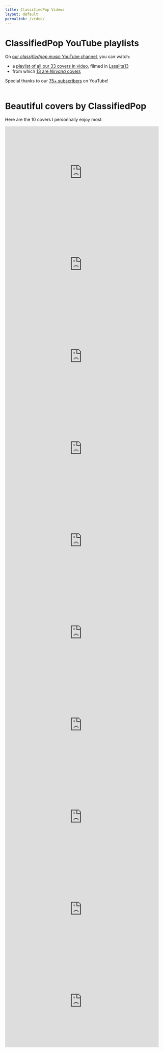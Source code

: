 ```yaml
---
title: ClassifiedPop Videos
layout: default
permalink: /video/
---
```

# ClassifiedPop YouTube playlists

On <a href="https://www.youtube.com/channel/UC1VAyCKXsTmXz_cL5tig6Lg" target="_blank">our *classifiedpop music* YouTube channel</a>, you can watch:

+ a <a href="https://www.youtube.com/playlist?list=PLQDlMC9TRBcfk3LXzX8P0cEY4dc2ahzz_" target="_blank">playlist of all our 33 covers in video</a>, filmed in <a href="https://www.facebook.com/lasalita13/" target="_blank">Lasalita13</a>
+ from which <a href="https://www.youtube.com/playlist?list=PLQDlMC9TRBcdItP6Ej6tjrOHIuONCy3aP" target="_blank">13 are *Nirvana* covers</a>

Special thanks to our <a href="https://www.youtube.com/channel/UC1VAyCKXsTmXz_cL5tig6Lg">75+ subscribers</a> on YouTube!
<br />
<br />
# Beautiful covers by ClassifiedPop

Here are the 10 covers I personnally enjoy most:
<iframe width="500" height="300" src="https://www.youtube.com/embed/AdUiF9v6a1U" frameborder="0" allow="accelerometer; autoplay; clipboard-write; encrypted-media; gyroscope; picture-in-picture" allowfullscreen></iframe>
<iframe width="500" height="300" src="https://www.youtube.com/embed/oQEk8n_-1AU" frameborder="0" allow="accelerometer; autoplay; clipboard-write; encrypted-media; gyroscope; picture-in-picture" allowfullscreen></iframe>
<iframe width="500" height="300" src="https://www.youtube.com/embed/y2vPtoFlQ7M" frameborder="0" allow="accelerometer; autoplay; clipboard-write; encrypted-media; gyroscope; picture-in-picture" allowfullscreen></iframe>
<iframe width="500" height="300" src="https://www.youtube.com/embed/hoB13nOZ_UI" frameborder="0" allow="accelerometer; autoplay; clipboard-write; encrypted-media; gyroscope; picture-in-picture" allowfullscreen></iframe>
<iframe width="500" height="300" src="https://www.youtube.com/embed/QdSFvej6ZXY" frameborder="0" allow="accelerometer; autoplay; clipboard-write; encrypted-media; gyroscope; picture-in-picture" allowfullscreen></iframe>
<iframe width="500" height="300" src="https://www.youtube.com/embed/iwCIZrCcyhA" frameborder="0" allow="accelerometer; autoplay; clipboard-write; encrypted-media; gyroscope; picture-in-picture" allowfullscreen></iframe>
<iframe width="500" height="300" src="https://www.youtube.com/embed/PBBamOcbzBs" frameborder="0" allow="accelerometer; autoplay; clipboard-write; encrypted-media; gyroscope; picture-in-picture" allowfullscreen></iframe>
<iframe width="500" height="300" src="https://www.youtube.com/embed/FK5JjyRA5-4" frameborder="0" allow="accelerometer; autoplay; clipboard-write; encrypted-media; gyroscope; picture-in-picture" allowfullscreen></iframe>
<iframe width="500" height="300" src="https://www.youtube.com/embed/83Snph7gEVA" frameborder="0" allow="accelerometer; autoplay; clipboard-write; encrypted-media; gyroscope; picture-in-picture" allowfullscreen></iframe>
<iframe width="500" height="300" src="https://www.youtube.com/embed/LP6aip4wfVM" frameborder="0" allow="accelerometer; autoplay; clipboard-write; encrypted-media; gyroscope; picture-in-picture" allowfullscreen></iframe>


